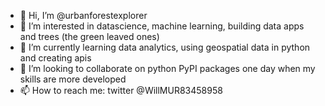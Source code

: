 - 👋 Hi, I’m @urbanforestexplorer
- 👀 I’m interested in datascience, machine learning, building data apps and trees (the green leaved ones)
- 🌱 I’m currently learning data analytics, using geospatial data in python and creating apis
- 💞️ I’m looking to collaborate on python PyPI packages one day when my skills are more developed
- 📫 How to reach me: twitter @WillMUR83458958

<!---
urbanforestexplorer/urbanforestexplorer is a ✨ special ✨ repository because its `README.md` (this file) appears on your GitHub profile.
You can click the Preview link to take a look at your changes.
--->
